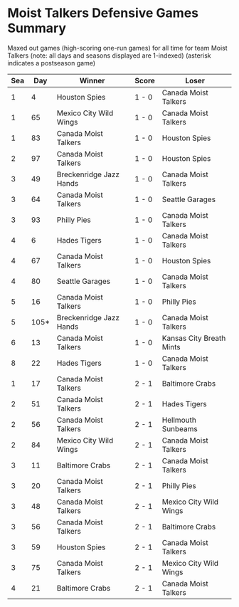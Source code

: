 # Moist Talkers Defensive Games Summary



Maxed out games (high-scoring one-run games) for all time for team Moist Talkers (note: all days and seasons displayed are 1-indexed) (asterisk indicates a postseason game)


| Sea | Day | Winner | Score | Loser | 
| ------ |------ |------ |------ |------ |
| 1 | 4 | Houston Spies | 1 - 0 | Canada Moist Talkers | 
| 1 | 65 | Mexico City Wild Wings | 1 - 0 | Canada Moist Talkers | 
| 1 | 83 | Canada Moist Talkers | 1 - 0 | Houston Spies | 
| 2 | 97 | Canada Moist Talkers | 1 - 0 | Houston Spies | 
| 3 | 49 | Breckenridge Jazz Hands | 1 - 0 | Canada Moist Talkers | 
| 3 | 64 | Canada Moist Talkers | 1 - 0 | Seattle Garages | 
| 3 | 93 | Philly Pies | 1 - 0 | Canada Moist Talkers | 
| 4 | 6 | Hades Tigers | 1 - 0 | Canada Moist Talkers | 
| 4 | 67 | Canada Moist Talkers | 1 - 0 | Houston Spies | 
| 4 | 80 | Seattle Garages | 1 - 0 | Canada Moist Talkers | 
| 5 | 16 | Canada Moist Talkers | 1 - 0 | Philly Pies | 
| 5 | 105* | Breckenridge Jazz Hands | 1 - 0 | Canada Moist Talkers | 
| 6 | 13 | Canada Moist Talkers | 1 - 0 | Kansas City Breath Mints | 
| 8 | 22 | Hades Tigers | 1 - 0 | Canada Moist Talkers | 
| 1 | 17 | Canada Moist Talkers | 2 - 1 | Baltimore Crabs | 
| 2 | 51 | Canada Moist Talkers | 2 - 1 | Hades Tigers | 
| 2 | 56 | Canada Moist Talkers | 2 - 1 | Hellmouth Sunbeams | 
| 2 | 84 | Mexico City Wild Wings | 2 - 1 | Canada Moist Talkers | 
| 3 | 11 | Baltimore Crabs | 2 - 1 | Canada Moist Talkers | 
| 3 | 20 | Canada Moist Talkers | 2 - 1 | Philly Pies | 
| 3 | 48 | Canada Moist Talkers | 2 - 1 | Mexico City Wild Wings | 
| 3 | 56 | Canada Moist Talkers | 2 - 1 | Baltimore Crabs | 
| 3 | 59 | Houston Spies | 2 - 1 | Canada Moist Talkers | 
| 3 | 75 | Canada Moist Talkers | 2 - 1 | Mexico City Wild Wings | 
| 4 | 21 | Baltimore Crabs | 2 - 1 | Canada Moist Talkers | 


